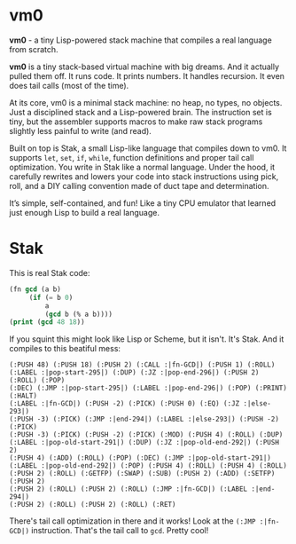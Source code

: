 # vm0

**vm0** - a tiny Lisp-powered stack machine that compiles a real
language from scratch.

**vm0** is a tiny stack-based virtual machine with big dreams. And it
actually pulled them off. It runs code. It prints numbers. It handles
recursion. It even does tail calls (most of the time).

At its core, vm0 is a minimal stack machine: no heap, no types, no
objects. Just a disciplined stack and a Lisp-powered brain. The
instruction set is tiny, but the assembler supports macros to make raw
stack programs slightly less painful to write (and read).

Built on top is Stak, a small Lisp-like language that compiles down to
vm0. It supports `let`, `set`, `if`, `while`, function definitions
and proper tail call optimization. You write in Stak like a normal
language. Under the hood, it carefully rewrites and lowers your code
into stack instructions using pick, roll, and a DIY calling convention
made of duct tape and determination.

It’s simple, self-contained, and fun! Like a tiny CPU emulator that
learned just enough Lisp to build a real language.

# Stak

This is real Stak code:

```lisp
(fn gcd (a b)
     (if (= b 0)
         a
         (gcd b (% a b))))
(print (gcd 48 18))
```

If you squint this might look like Lisp or Scheme, but it isn't. It's
Stak. And it compiles to this beatiful mess:

```
(:PUSH 48) (:PUSH 18) (:PUSH 2) (:CALL :|fn-GCD|) (:PUSH 1) (:ROLL)
(:LABEL :|pop-start-295|) (:DUP) (:JZ :|pop-end-296|) (:PUSH 2) (:ROLL) (:POP)
(:DEC) (:JMP :|pop-start-295|) (:LABEL :|pop-end-296|) (:POP) (:PRINT) (:HALT)
(:LABEL :|fn-GCD|) (:PUSH -2) (:PICK) (:PUSH 0) (:EQ) (:JZ :|else-293|)
(:PUSH -3) (:PICK) (:JMP :|end-294|) (:LABEL :|else-293|) (:PUSH -2) (:PICK)
(:PUSH -3) (:PICK) (:PUSH -2) (:PICK) (:MOD) (:PUSH 4) (:ROLL) (:DUP)
(:LABEL :|pop-old-start-291|) (:DUP) (:JZ :|pop-old-end-292|) (:PUSH 2)
(:PUSH 4) (:ADD) (:ROLL) (:POP) (:DEC) (:JMP :|pop-old-start-291|)
(:LABEL :|pop-old-end-292|) (:POP) (:PUSH 4) (:ROLL) (:PUSH 4) (:ROLL)
(:PUSH 2) (:ROLL) (:GETFP) (:SWAP) (:SUB) (:PUSH 2) (:ADD) (:SETFP) (:PUSH 2)
(:PUSH 2) (:ROLL) (:PUSH 2) (:ROLL) (:JMP :|fn-GCD|) (:LABEL :|end-294|)
(:PUSH 2) (:ROLL) (:PUSH 2) (:ROLL) (:RET)
```

There's tail call optimization in there and it works! Look at the
`(:JMP :|fn-GCD|)` instruction. That's the tail call to `gcd`. Pretty
cool!
